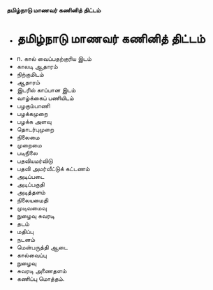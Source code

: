 **தமிழ்நாடு மாணவர் கணினித் திட்டம்**
- # தமிழ்நாடு மாணவர் கணினித் திட்டம்
- n. கால் வைப்பதற்குரிய இடம்
- காலடி ஆதாரம்
- நிற்குமிடம்
- ஆதாரம்
- இடரில் காப்பான இடம்
- வாழ்க்கைப் பணியிடம்
- பழகும்பாணி
- பழக்கமுறை
- பழக்க அளவு
- தொடர்புமுறை
- நிலைமை
- முறைமை
- படிநிலை
- பதவியமர்விடு
- பதவி அமர்வீட்டுக் கட்டணம்
- அடிப்படை
- அடிப்பகுதி
-  அடித்தளம்
- நிலையமைதி
- முடிவமைவு
- நுழைவு சுவரடி
- தடம்
- மதிப்பு
- நடனம்
- மென்பருத்தி ஆடை
- கால்வைப்பு
- நுழைவு
- சுவரடி அணைதளம்
- கணிப்பு மொத்தம்.

